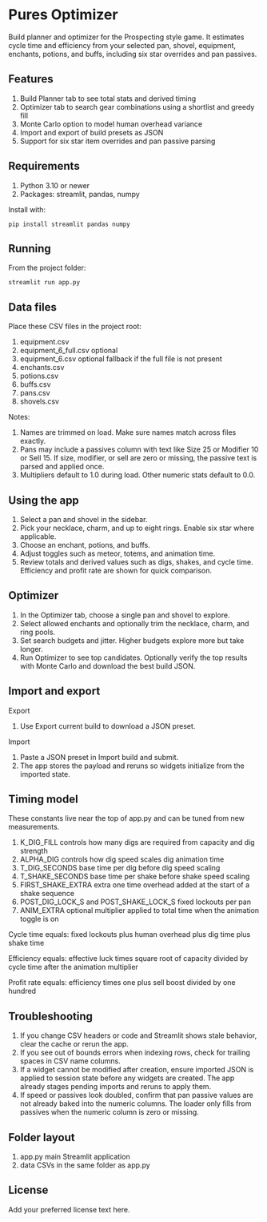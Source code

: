 # Pures Optimizer

Build planner and optimizer for the Prospecting style game. It estimates cycle time and efficiency from your selected pan, shovel, equipment, enchants, potions, and buffs, including six star overrides and pan passives.

## Features

1. Build Planner tab to see total stats and derived timing
2. Optimizer tab to search gear combinations using a shortlist and greedy fill
3. Monte Carlo option to model human overhead variance
4. Import and export of build presets as JSON
5. Support for six star item overrides and pan passive parsing

## Requirements

1. Python 3.10 or newer
2. Packages: streamlit, pandas, numpy

Install with:
```
pip install streamlit pandas numpy
```

## Running

From the project folder:
```
streamlit run app.py
```

## Data files

Place these CSV files in the project root:

1. equipment.csv
2. equipment_6_full.csv optional
3. equipment_6.csv optional fallback if the full file is not present
4. enchants.csv
5. potions.csv
6. buffs.csv
7. pans.csv
8. shovels.csv

Notes:

1. Names are trimmed on load. Make sure names match across files exactly.
2. Pans may include a passives column with text like Size 25 or Modifier 10 or Sell 15. If size, modifier, or sell are zero or missing, the passive text is parsed and applied once.
3. Multipliers default to 1.0 during load. Other numeric stats default to 0.0.

## Using the app

1. Select a pan and shovel in the sidebar.
2. Pick your necklace, charm, and up to eight rings. Enable six star where applicable.
3. Choose an enchant, potions, and buffs.
4. Adjust toggles such as meteor, totems, and animation time.
5. Review totals and derived values such as digs, shakes, and cycle time. Efficiency and profit rate are shown for quick comparison.

## Optimizer

1. In the Optimizer tab, choose a single pan and shovel to explore.
2. Select allowed enchants and optionally trim the necklace, charm, and ring pools.
3. Set search budgets and jitter. Higher budgets explore more but take longer.
4. Run Optimizer to see top candidates. Optionally verify the top results with Monte Carlo and download the best build JSON.

## Import and export

Export

1. Use Export current build to download a JSON preset.

Import

1. Paste a JSON preset in Import build and submit.
2. The app stores the payload and reruns so widgets initialize from the imported state.

## Timing model

These constants live near the top of app.py and can be tuned from new measurements.

1. K_DIG_FILL controls how many digs are required from capacity and dig strength
2. ALPHA_DIG controls how dig speed scales dig animation time
3. T_DIG_SECONDS base time per dig before dig speed scaling
4. T_SHAKE_SECONDS base time per shake before shake speed scaling
5. FIRST_SHAKE_EXTRA extra one time overhead added at the start of a shake sequence
6. POST_DIG_LOCK_S and POST_SHAKE_LOCK_S fixed lockouts per pan
7. ANIM_EXTRA optional multiplier applied to total time when the animation toggle is on

Cycle time equals:
fixed lockouts plus human overhead plus dig time plus shake time

Efficiency equals:
effective luck times square root of capacity divided by cycle time after the animation multiplier

Profit rate equals:
efficiency times one plus sell boost divided by one hundred

## Troubleshooting

1. If you change CSV headers or code and Streamlit shows stale behavior, clear the cache or rerun the app.
2. If you see out of bounds errors when indexing rows, check for trailing spaces in CSV name columns.
3. If a widget cannot be modified after creation, ensure imported JSON is applied to session state before any widgets are created. The app already stages pending imports and reruns to apply them.
4. If speed or passives look doubled, confirm that pan passive values are not already baked into the numeric columns. The loader only fills from passives when the numeric column is zero or missing.

## Folder layout

1. app.py main Streamlit application
2. data CSVs in the same folder as app.py

## License

Add your preferred license text here.
